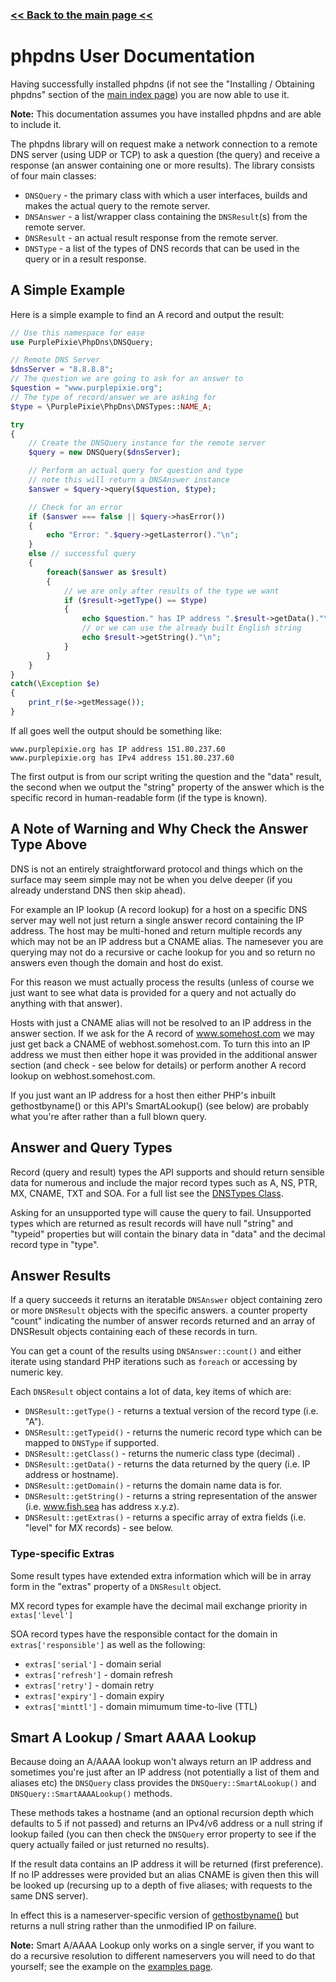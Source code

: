 ### [<< Back to the main page <<](./)

# phpdns User Documentation

Having successfully installed phpdns (if not see the "Installing / Obtaining phpdns" section of the [main index page](./)) you are now able to use it.

**Note:** This documentation assumes you have installed phpdns and are able to include it.

The phpdns library will on request make a network connection to a remote DNS server (using UDP or TCP) to ask a question (the query) and receive a response (an answer containing one or more results). The library consists of four main classes:

- ```DNSQuery``` - the primary class with which a user interfaces, builds and makes the actual query to the remote server.
- ```DNSAnswer``` - a list/wrapper class containing the ```DNSResult```(s) from the remote server.
- ```DNSResult``` - an actual result response from the remote server.
- ```DNSType``` - a list of the types of DNS records that can be used in the query or in a result response.

## A Simple Example

Here is a simple example to find an A record and output the result:

```php
// Use this namespace for ease
use PurplePixie\PhpDns\DNSQuery;

// Remote DNS Server
$dnsServer = "8.8.8.8";
// The question we are going to ask for an answer to
$question = "www.purplepixie.org";
// The type of record/answer we are asking for
$type = \PurplePixie\PhpDns\DNSTypes::NAME_A;

try
{
    // Create the DNSQuery instance for the remote server
    $query = new DNSQuery($dnsServer);

    // Perform an actual query for question and type
    // note this will return a DNSAnswer instance
    $answer = $query->query($question, $type);

    // Check for an error
    if ($answer === false || $query->hasError())
    {
        echo "Error: ".$query->getLasterror()."\n";
    }
    else // successful query
    {
        foreach($answer as $result)
        {
            // we are only after results of the type we want
            if ($result->getType() == $type) 
            {
                echo $question." has IP address ".$result->getData()."\n";
                // or we can use the already built English string
                echo $result->getString()."\n";
            }
        }
    }
}
catch(\Exception $e)
{
    print_r($e->getMessage());
}
```

If all goes well the output should be something like:
```
www.purplepixie.org has IP address 151.80.237.60
www.purplepixie.org has IPv4 address 151.80.237.60
```

The first output is from our script writing the question and the "data" result, the second when we output the "string" property of the answer which is the specific record in human-readable form (if the type is known).

## A Note of Warning and Why Check the Answer Type Above

DNS is not an entirely straightforward protocol and things which on the surface may seem simple may not be when you delve deeper (if you already understand DNS then skip ahead).

For example an IP lookup (A record lookup) for a host on a specific DNS server may well not just return a single answer record containing the IP address. The host may be multi-honed and return multiple records any which may not be an IP address but a CNAME alias. The namesever you are querying may not do a recursive or cache lookup for you and so return no answers even though the domain and host do exist.

For this reason we must actually process the results (unless of course we just want to see what data is provided for a query and not actually do anything with that answer).

Hosts with just a CNAME alias will not be resolved to an IP address in the answer section. If we ask for the A record of www.somehost.com we may just get back a CNAME of webhost.somehost.com. To turn this into an IP address we must then either hope it was provided in the additional answer section (and check - see below for details) or perform another A record lookup on webhost.somehost.com.

If you just want an IP address for a host then either PHP's inbuilt gethostbyname() or this API's SmartALookup() (see below) are probably what you're after rather than a full blown query.

## Answer and Query Types

Record (query and result) types the API supports and should return sensible data for numerous and include the major record types such as A, NS, PTR, MX, CNAME, TXT and SOA. For a full list see the [DNSTypes Class](https://github.com/purplepixie/phpdns/blob/master/src/PurplePixie/PhpDns/DNSTypes.php).

Asking for an unsupported type will cause the query to fail. Unsupported types which are returned as result records will have null "string" and "typeid" properties but will contain the binary data in "data" and the decimal record type in "type".

## Answer Results

If a query succeeds it returns an iteratable ```DNSAnswer``` object containing zero or more ```DNSResult``` objects with the specific answers. a counter property "count" indicating the number of answer records returned and an array of DNSResult objects containing each of these records in turn.

You can get a count of the results using ```DNSAnswer::count()``` and either iterate using standard PHP iterations such as ```foreach``` or accessing by numeric key.

Each ```DNSResult``` object contains a lot of data, key items of which are:

- ```DNSResult::getType()``` - returns a textual version of the record type (i.e. "A").
- ```DNSResult::getTypeid()``` - returns the numeric record type which can be mapped to ```DNSType``` if supported.
- ```DNSResult::getClass()``` - returns the numeric class type (decimal) .
- ```DNSResult::getData()``` - returns the data returned by the query (i.e. IP address or hostname).
- ```DNSResult::getDomain()``` - returns the domain name data is for.
- ```DNSResult::getString()``` - returns a string representation of the answer (i.e. www.fish.sea has address x.y.z).
- ```DNSResult::getExtras()``` - returns a specific array of extra fields (i.e. "level" for MX records) - see below.

### Type-specific Extras

Some result types have extended extra information which will be in array form in the "extras" property of a ```DNSResult``` object.

MX record types for example have the decimal mail exchange priority in ```extas['level']```

SOA record types have the responsible contact for the domain in ```extras['responsible']``` as well as the following:

- ```extras['serial']``` - domain serial
- ```extras['refresh']``` - domain refresh
- ```extras['retry']``` - domain retry
- ```extras['expiry']``` - domain expiry
- ```extras['minttl']``` - domain mimumum time-to-live (TTL)


## Smart A Lookup / Smart AAAA Lookup

Because doing an A/AAAA lookup won't always return an IP address and sometimes you're just after an IP address (not potentially a list of them and aliases etc) the ```DNSQuery``` class provides the ```DNSQuery::SmartALookup()``` and ```DNSQuery::SmartAAAALookup()``` methods.

These methods takes a hostname (and an optional recursion depth which defaults to 5 if not passed) and returns an IPv4/v6 address or a null string if lookup failed (you can then check the ```DNSQuery``` error property to see if the query actually failed or just returned no results).

If the result data contains an IP address it will be returned (first preference). If no IP addresses were provided but an alias CNAME is given then this will be looked up (recursing up to a depth of five aliases; with requests to the same DNS server).

In effect this is a nameserver-specific version of [gethostbyname()](https://www.php.net/manual/en/function.gethostbyname.php) but returns a null string rather than the unmodified IP on failure.

**Note:** Smart A/AAAA Lookup only works on a single server, if you want to do a recursive resolution to different nameservers you will need to do that yourself; see the example on the [examples page](./examples).